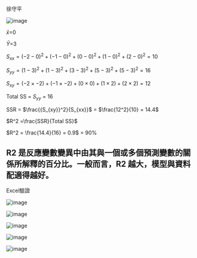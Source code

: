 徐守平

![image](https://github.com/user-attachments/assets/3d2dec73-b202-4c46-9fe0-f8737d1c8c9f)

$\bar{x}$=0

$\bar{Y}$=3

$S_{xx} =(-2-0)^2+(-1-0)^2+(0-0)^2+(1-0)^2+(2-0)^2=10$  

$S_{yy} =(1-3)^2+(1-3)^2+(3-3)^2+(5-3)^2+(5-3)^2=16$    

$S_{xy}=(-2\times-2)+(-1\times-2)+(0\times0)+(1\times2)+(2\times2)=12$

Total SS = $S_{yy}$ = 16  

SSR = $\frac{{S_{xy}}^2}{S_{xx}}$ = $\frac{12^2}{10} = 14.4$  

$R^2 =\frac{SSR}{Total SS}$  

$R^2 = \frac{14.4}{16} = 0.9$ = 90% 

## R2 是反應變數變異中由其與一個或多個預測變數的關係所解釋的百分比。一般而言，R2 越大，模型與資料配適得越好。


Excel驗證

![image](https://github.com/user-attachments/assets/44330025-8385-479b-b201-4c1eb082ec27)

![image](https://github.com/user-attachments/assets/3aa42b96-b55b-45c7-ae0d-0ae5ef8d732d)

![image](https://github.com/user-attachments/assets/2d5881d1-d56f-408a-95f6-ea1a2f43064b)

![image](https://github.com/user-attachments/assets/53bb19ed-a98f-41bc-b7f5-5100f70ec46f)

![image](https://github.com/user-attachments/assets/ff9f4cbc-8f77-47b1-b23e-c2c118d1feb4)
